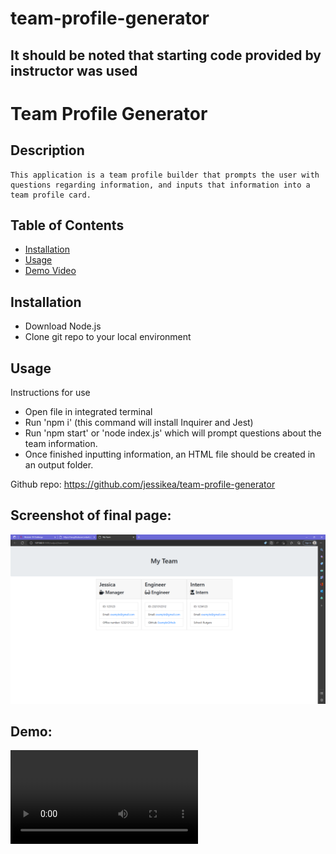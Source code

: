# team-profile-generator
## It should be noted that starting code provided by instructor was used

# Team Profile Generator

 ## Description
  
    This application is a team profile builder that prompts the user with questions regarding information, and inputs that information into a team profile card. 
  
  ## Table of Contents 
  
  - [Installation](#installation)
  - [Usage](#usage)
  - [Demo Video](#Demo)
  
  ## Installation
  - Download Node.js
  - Clone git repo to your local environment

  ## Usage
  Instructions for use
  - Open file in integrated terminal
  - Run 'npm i' (this command will install Inquirer and Jest)
  - Run 'npm start' or 'node index.js' which will prompt questions about the team information.
  - Once finished inputting information, an HTML file should be created in an output folder. 

  Github repo: https://github.com/jessikea/team-profile-generator

## Screenshot of final page:
   ![screenshot](/assets/screenshot.png)   

  ## Demo:
   ![demo video](/assets/demo.mp4)
 
 